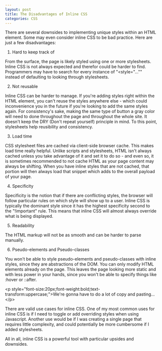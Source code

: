 ```yaml
---
layout: post
title: The Disadvantages of Inline CSS
categories: CSS
---
```


There are several downsides to implementing unique styles within an HTML element. Some may even consider inline CSS to be bad practice. Here are just a few disadvantages:

1. Hard to keep track of

From the surface, the page is likely styled using one or more stylesheets. Inline CSS is not always expected and therefor could be harder to find. Programmers may have to search for every instance of "<style="..."" instead of defaulting to looking through stylesheets.

2. Not reusable

Inline CSS can be harder to manage. If you're adding styles right within the HTML element, you can't reuse the styles anywhere else - which could inconvenience you in the future if you're looking to add the same styles again. For consistency's sake, making the same type of button a gray color will need to done throughout the page and throughout the whole site. It doesn't keep the DRY (Don't repeat yourself) principle in mind. To this point, stylesheets help reusibility and consistency. 

3. Load time

CSS stylesheet files are cached via client-side browser cache. This makes load time really helpful. Unlike scripts and stylesheets, HTML isn't always cached unless you take advantage of it and set it to do so - and even so, it is sometimes recommended to not cache HTML as your page content may always be shifting. When you have inline styles that are not cached, that portion will then always load that snippet which adds to the overall payload of your page.

4. Specificity

Specificity is the notion that if there are conflicting styles, the browser will follow particular rules on which style will show up to a user. Inline CSS is typically the dominant style since it has the highest specificity second to the "!important" rule. This means that inline CSS will almost always override what is being displayed. 

5. Readability

The HTML markup will not be as smooth and can be harder to parse manually. 

6. Pseudo-elements and Pseudo-classes

You won't be able to style pseudo-elements and pseudo-classes with inline styles, since they are abstractions of the DOM. You can only modify HTML elements already on the page. This leaves the page looking more static and with less power in your hands, since you won't be able to specify things like :hover or ::after. 

<div class="blockcode">
&lt;p style="font-size:20px;font-weight:bold;text-transform:uppercase;"&gt;We're gonna have to do a lot of copy and pasting...&lt;/p&gt;
</div>


There are valid use cases for inline CSS. One of my most common uses for inline CSS is if I need to toggle or add overriding styles when using Javascript. Another use would be if I was creating a single page that requires little complexity, and could potentially be more cumbersome if I added stylesheets.  

All in all, inline CSS is a powerful tool with particular upsides and downsides. 
